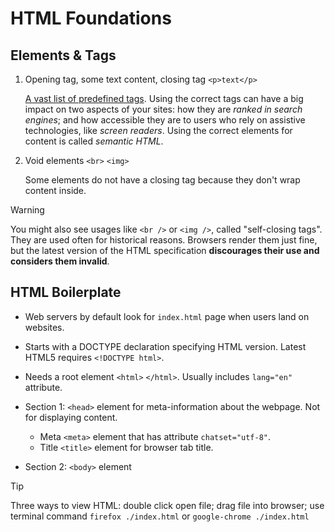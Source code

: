 # HTML Foundations

## Elements & Tags

1. Opening tag, some text content, closing tag `<p>text</p>`

   [A vast list of predefined tags](https://developer.mozilla.org/en-US/docs/Web/HTML/Element). Using the correct tags can have a big impact on two aspects of your sites: how they are *ranked in search engines*; and how accessible they are to users who rely on assistive technologies, like *screen readers*. Using the correct elements for content is called *semantic HTML*.

2. Void elements `<br>` `<img>`

   Some elements do not have a closing tag because they don't wrap content inside.

> [!WARNING]
>
> You might also see usages like `<br />` or `<img />`, called "self-closing tags". They are used often for historical reasons. Browsers render them just fine, but the latest version of the HTML specification **discourages their use and considers them invalid**.



## HTML Boilerplate

- Web servers by default look for `index.html` page when users land on websites.
- Starts with a DOCTYPE declaration specifying HTML version. Latest HTML5 requires `<!DOCTYPE html>`.
- Needs a root element `<html>` `</html>`. Usually includes `lang="en"` attribute.
- Section 1: `<head>` element for meta-information about the webpage. Not for displaying content.
  - Meta `<meta>` element that has attribute `chatset="utf-8"`.
  - Title `<title>` element for browser tab title.

- Section 2: `<body>` element



> [!TIP]
>
> Three ways to view HTML: double click open file; drag file into browser; use terminal command `firefox ./index.html` or `google-chrome ./index.html`
